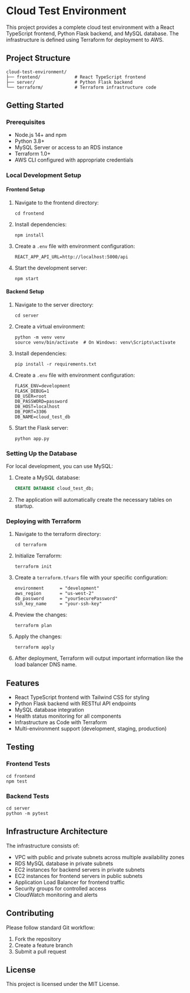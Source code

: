 # Cloud Test Environment

This project provides a complete cloud test environment with a React TypeScript frontend, Python Flask backend, and MySQL database. The infrastructure is defined using Terraform for deployment to AWS.

## Project Structure

```
cloud-test-environment/
├── frontend/             # React TypeScript frontend
├── server/               # Python Flask backend
└── terraform/            # Terraform infrastructure code
```

## Getting Started

### Prerequisites

- Node.js 14+ and npm
- Python 3.8+
- MySQL Server or access to an RDS instance
- Terraform 1.0+
- AWS CLI configured with appropriate credentials

### Local Development Setup

#### Frontend Setup

1. Navigate to the frontend directory:
   ```
   cd frontend
   ```

2. Install dependencies:
   ```
   npm install
   ```

3. Create a `.env` file with environment configuration:
   ```
   REACT_APP_API_URL=http://localhost:5000/api
   ```

4. Start the development server:
   ```
   npm start
   ```

#### Backend Setup

1. Navigate to the server directory:
   ```
   cd server
   ```

2. Create a virtual environment:
   ```
   python -m venv venv
   source venv/bin/activate  # On Windows: venv\Scripts\activate
   ```

3. Install dependencies:
   ```
   pip install -r requirements.txt
   ```

4. Create a `.env` file with environment configuration:
   ```
   FLASK_ENV=development
   FLASK_DEBUG=1
   DB_USER=root
   DB_PASSWORD=password
   DB_HOST=localhost
   DB_PORT=3306
   DB_NAME=cloud_test_db
   ```

5. Start the Flask server:
   ```
   python app.py
   ```

### Setting Up the Database

For local development, you can use MySQL:

1. Create a MySQL database:
   ```sql
   CREATE DATABASE cloud_test_db;
   ```

2. The application will automatically create the necessary tables on startup.

### Deploying with Terraform

1. Navigate to the terraform directory:
   ```
   cd terraform
   ```

2. Initialize Terraform:
   ```
   terraform init
   ```

3. Create a `terraform.tfvars` file with your specific configuration:
   ```hcl
   environment      = "development"
   aws_region       = "us-west-2"
   db_password      = "yourSecurePassword"
   ssh_key_name     = "your-ssh-key"
   ```

4. Preview the changes:
   ```
   terraform plan
   ```

5. Apply the changes:
   ```
   terraform apply
   ```

6. After deployment, Terraform will output important information like the load balancer DNS name.

## Features

- React TypeScript frontend with Tailwind CSS for styling
- Python Flask backend with RESTful API endpoints
- MySQL database integration
- Health status monitoring for all components
- Infrastructure as Code with Terraform
- Multi-environment support (development, staging, production)

## Testing

### Frontend Tests

```
cd frontend
npm test
```

### Backend Tests

```
cd server
python -m pytest
```

## Infrastructure Architecture

The infrastructure consists of:

- VPC with public and private subnets across multiple availability zones
- RDS MySQL database in private subnets
- EC2 instances for backend servers in private subnets
- EC2 instances for frontend servers in public subnets
- Application Load Balancer for frontend traffic
- Security groups for controlled access
- CloudWatch monitoring and alerts

## Contributing

Please follow standard Git workflow:

1. Fork the repository
2. Create a feature branch
3. Submit a pull request

## License

This project is licensed under the MIT License.